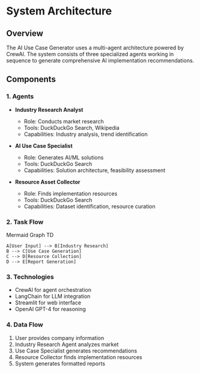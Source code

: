 # System Architecture

## Overview

The AI Use Case Generator uses a multi-agent architecture powered by CrewAI. The system consists of three specialized agents working in sequence to generate comprehensive AI implementation recommendations.

## Components

### 1. Agents

- **Industry Research Analyst**

  - Role: Conducts market research
  - Tools: DuckDuckGo Search, Wikipedia
  - Capabilities: Industry analysis, trend identification

- **AI Use Case Specialist**

  - Role: Generates AI/ML solutions
  - Tools: DuckDuckGo Search
  - Capabilities: Solution architecture, feasibility assessment

- **Resource Asset Collector**
  - Role: Finds implementation resources
  - Tools: DuckDuckGo Search
  - Capabilities: Dataset identification, resource curation

### 2. Task Flow

Mermaid
Graph TD

```
A[User Input] --> B[Industry Research]
B --> C[Use Case Generation]
C --> D[Resource Collection]
D --> E[Report Generation]
```

### 3. Technologies

- CrewAI for agent orchestration
- LangChain for LLM integration
- Streamlit for web interface
- OpenAI GPT-4 for reasoning

### 4. Data Flow

1. User provides company information
2. Industry Research Agent analyzes market
3. Use Case Specialist generates recommendations
4. Resource Collector finds implementation resources
5. System generates formatted reports
